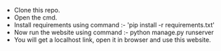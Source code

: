 - Clone this repo.
- Open the cmd.
- Install requirements using command :- 'pip install -r requirements.txt' 
- Now run the website using command :- python manage.py runserver
- You will get a localhost link, open it in browser and use this website.
